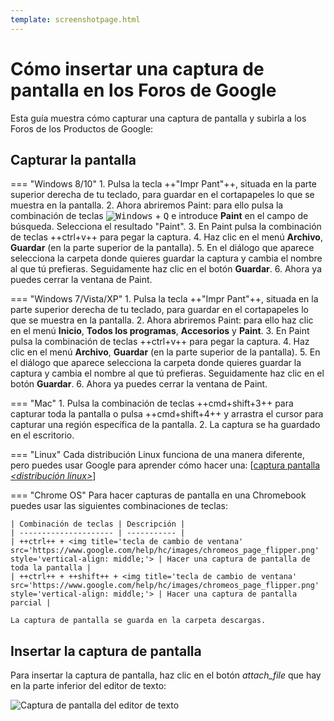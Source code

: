```yaml
---
template: screenshotpage.html
---
```


# Cómo insertar una captura de pantalla en los Foros de Google
Esta guía muestra cómo capturar una captura de pantalla y subirla a los Foros de
los Productos de Google:

## Capturar la pantalla

=== "Windows 8/10"
    1. Pulsa la tecla ++"Impr Pant"++, situada en la parte superior derecha de
    tu teclado, para guardar en el cortapapeles lo que se muestra en la
    pantalla.
    2. Ahora abriremos Paint: para ello pulsa la combinación de teclas
    <kbd>![Windows](https://labs.avm99963.com/chrome/img/windowskey.jpg)</kbd>
    \+ <kbd>Q</kbd> e introduce **Paint** en el campo de búsqueda. Selecciona el
    resultado "Paint".
    3. En Paint pulsa la combinación de teclas ++ctrl+v++ para pegar la captura.
    4. Haz clic en el menú **Archivo**, **Guardar** (en la parte superior de la
    pantalla).
    5. En el diálogo que aparece selecciona la carpeta donde quieres guardar la
    captura y cambia el nombre al que tú prefieras. Seguidamente haz clic en el
    botón **Guardar**.
    6. Ahora ya puedes cerrar la ventana de Paint.

=== "Windows 7/Vista/XP"
    1. Pulsa la tecla ++"Impr Pant"++, situada en la parte superior derecha de
    tu teclado, para guardar en el cortapapeles lo que se muestra en la
    pantalla.
    2. Ahora abriremos Paint: para ello haz clic en el menú **Inicio**,
    **Todos los programas**, **Accesorios** y **Paint**.
    3. En Paint pulsa la combinación de teclas ++ctrl+v++ para pegar la captura.
    4. Haz clic en el menú **Archivo**, **Guardar** (en la parte superior de la
    pantalla).
    5. En el diálogo que aparece selecciona la carpeta donde quieres guardar la
    captura y cambia el nombre al que tú prefieras. Seguidamente haz clic en el
    botón **Guardar**.
    6. Ahora ya puedes cerrar la ventana de Paint.

=== "Mac"
    1. Pulsa la combinación de teclas ++cmd+shift+3++ para capturar toda la
    pantalla o pulsa ++cmd+shift+4++ y arrastra el cursor para capturar una
    región específica de la pantalla.
    2. La captura se ha guardado en el escritorio.

=== "Linux"
    Cada distribución Linux funciona de una manera diferente, pero puedes usar
    Google para aprender cómo hacer una:
    \[[captura pantalla _&lt;distribución linux&gt;_](http://www.google.com/?q=captura+pantalla+<distribución>)\]

=== "Chrome OS"
    Para hacer capturas de pantalla en una Chromebook puedes usar las siguientes
    combinaciones de teclas:

    | Combinación de teclas | Descripción |
    | --------------------- | ----------- |
    | ++ctrl++ + <img title='tecla de cambio de ventana' src='https://www.google.com/help/hc/images/chromeos_page_flipper.png' style='vertical-align: middle;'> | Hacer una captura de pantalla de toda la pantalla |
    | ++ctrl++ + ++shift++ + <img title='tecla de cambio de ventana' src='https://www.google.com/help/hc/images/chromeos_page_flipper.png' style='vertical-align: middle;'> | Hacer una captura de pantalla parcial |

    La captura de pantalla se guarda en la carpeta descargas.

## Insertar la captura de pantalla
Para insertar la captura de pantalla, haz clic en el botón
<i class="material-icons">attach_file</i> que hay en la parte inferior del
editor de texto:

![Captura de pantalla del editor de texto](https://labs.avm99963.com/chrome/img/tailwind.png)
